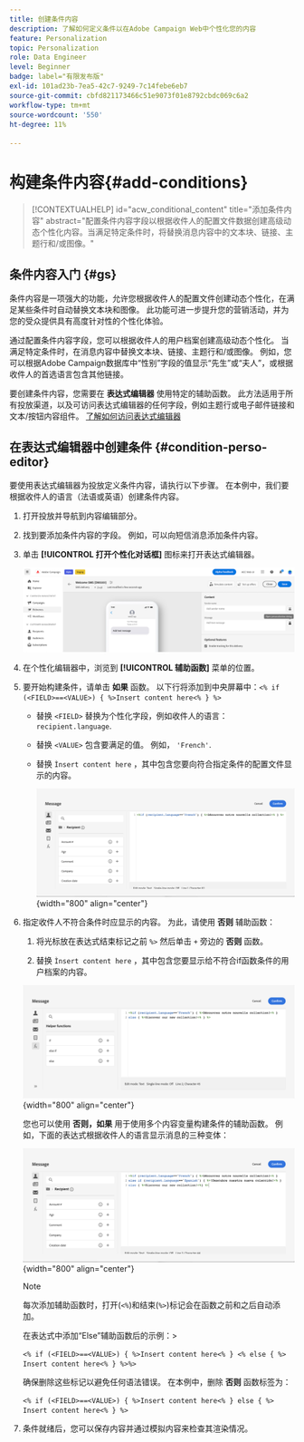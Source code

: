 ```yaml
---
title: 创建条件内容
description: 了解如何定义条件以在Adobe Campaign Web中个性化您的内容
feature: Personalization
topic: Personalization
role: Data Engineer
level: Beginner
badge: label="有限发布版"
exl-id: 101ad23b-7ea5-42c7-9249-7c14febe6eb7
source-git-commit: cbfd821173466c51e9073f01e8792cbdc069c6a2
workflow-type: tm+mt
source-wordcount: '550'
ht-degree: 11%

---
```


# 构建条件内容{#add-conditions}

>[!CONTEXTUALHELP]
>id="acw_conditional_content"
>title="添加条件内容"
>abstract="配置条件内容字段以根据收件人的配置文件数据创建高级动态个性化内容。当满足特定条件时，将替换消息内容中的文本块、链接、主题行和/或图像。"

## 条件内容入门 {#gs}

条件内容是一项强大的功能，允许您根据收件人的配置文件创建动态个性化，在满足某些条件时自动替换文本块和图像。 此功能可进一步提升您的营销活动，并为您的受众提供具有高度针对性的个性化体验。

通过配置条件内容字段，您可以根据收件人的用户档案创建高级动态个性化。 当满足特定条件时，在消息内容中替换文本块、链接、主题行和/或图像。 例如，您可以根据Adobe Campaign数据库中“性别”字段的值显示“先生”或“夫人”，或根据收件人的首选语言包含其他链接。

要创建条件内容，您需要在 **表达式编辑器** 使用特定的辅助函数。 此方法适用于所有投放渠道，以及可访问表达式编辑器的任何字段，例如主题行或电子邮件链接和文本/按钮内容组件。 [了解如何访问表达式编辑器](gs-personalization.md/#access)

<!--In addition to the expression editor, you can leverage a dedicated **conditional content builder** when designing an email that allows you to build conditions using profile attributes only. [Learn how to create conditional content in emails](#condition-condition-builder)-->

## 在表达式编辑器中创建条件 {#condition-perso-editor}

要使用表达式编辑器为投放定义条件内容，请执行以下步骤。 在本例中，我们要根据收件人的语言（法语或英语）创建条件内容。

1. 打开投放并导航到内容编辑部分。

1. 找到要添加条件内容的字段。 例如，可以向短信消息添加条件内容。

1. 单击 **[!UICONTROL 打开个性化对话框]** 图标来打开表达式编辑器。

   ![](assets/open-perso-editor-sms.png)

1. 在个性化编辑器中，浏览到 **[!UICONTROL 辅助函数]** 菜单的位置。

1. 要开始构建条件，请单击 **如果** 函数。 以下行将添加到中央屏幕中：`<% if (<FIELD>==<VALUE>) { %>Insert content here<% } %>`

   * 替换 `<FIELD>` 替换为个性化字段，例如收件人的语言： `recipient.language`.
   * 替换 `<VALUE>` 包含要满足的值。 例如， `'French'`.
   * 替换 `Ìnsert content here` ，其中包含您要向符合指定条件的配置文件显示的内容。

     ![](assets/condition-sample1.png){width="800" align="center"}

1. 指定收件人不符合条件时应显示的内容。 为此，请使用 **否则** 辅助函数：

   1. 将光标放在表达式结束标记之前 `%>` 然后单击 `+` 旁边的 **否则** 函数。

   1. 替换 `Ìnsert content here` ，其中包含您要显示给不符合if函数条件的用户档案的内容。

   ![](assets/condition-sample2.png){width="800" align="center"}

   您也可以使用 **否则，如果** 用于使用多个内容变量构建条件的辅助函数。 例如，下面的表达式根据收件人的语言显示消息的三种变体：

   ![](assets/condition-sample3.png){width="800" align="center"}

   >[!NOTE]
   >
   >每次添加辅助函数时，打开(`<%`)和结束(`%>`)标记会在函数之前和之后自动添加。
   >
   >在表达式中添加“Else”辅助函数后的示例：>
   >
   >`<% if (<FIELD>==<VALUE>) { %>Insert content here<% } <% else { %> Insert content here<% } %>%>`
   >
   >确保删除这些标记以避免任何语法错误。 在本例中，删除 **否则** 函数标签为：
   >
   >`<% if (<FIELD>==<VALUE>) { %>Insert content here<% } else { %> Insert content here<% } %>`

1. 条件就绪后，您可以保存内容并通过模拟内容来检查其渲染情况。

<!--SECTION REMOVED FOR LA > CONDITIONAL CONTENT NOT AVAILABLE ANYMORE FROM THE DEDICATED MENU IN THE EMAIL DESIGNER. ONLY THE EXPRESSION EDITOR IS AVAILABLE FOR NOW

## Create conditional content in emails {#condition-condition-builder}

Conditional content in emails can be created in two ways:
* In the expression editor by building a condition with helper functions,
* In a dedicated conditional content builder that is accessible when designing an email.

Detailed information on how to create conditions using the expression editor is available [here](#condition-perso-editor). The following section provides step-by-step instructions on how to create conditions using the email designer's conditional content capability. In this example, we want to create an email message with multiple variants based on the recipients' language. Follow these steps:

1. Create or open an email delivery, edit its content, and click the **[!UICONTROL Edit email body]** button to open the email designing workspace.

1. Select a content component and click the **[!UICONTROL Enable conditional content]** icon.

    ![](assets/condition-email-enable.png){width="800" align="center"}

1. The **[!UICONTROL Conditional Content]** pane opens on the left-hand side of the screen. In this pane, you can create multiple variants of the selected content component using conditions.

1. Configure your first variant. Hover over **[!UICONTROL Variant - 1]** in the **[!UICONTROL Conditional Content]** pane and click the **[!UICONTROL Add condition]** icon.

1. A query modeler appears. Use profile attributes to create the condition for the first variant of the message and click **[!UICONTROL Confirm]**. In this example, we are creating a rule targeting recipients whose language is 'French'.

    ![](assets/condition-email-rule.png){width="800" align="center"}

1. The rule is now associated to the variant. For better readability, we recommend renaming the variant by clicking the ellipsis menu.

1. Configure how the component should display if the rule is met when sending the message. In this example, we want to display the text in French if it is the recipient's preferred language.

    ![](assets/condition-email-variant1.png){width="800" align="center"}

1. Add as many variants as needed for the content component. You can switch between the variants at any time to check how the content component will display based on their conditional rules.

    >[!NOTE]
    >If none of the rules defined in the variants are met when sending the message, the content component will display the content defined in the **[!UICONTROL Default variant]** from the **[!UICONTROL Conditional Content]** pane.
-->